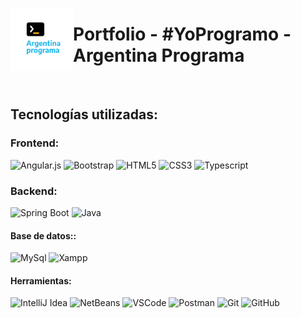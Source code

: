 <a href="url"><img src="https://github.com/CaroBima/PortfolioArgentinaPrograma/blob/main/frontend/src/assets/img/logos/argprogosc.png" align="left" height="100"></a>

# Portfolio - #YoProgramo - Argentina Programa

<br>

## Tecnologías utilizadas:

### Frontend:
![Angular.js](https://img.shields.io/badge/Angular-F05032?style=flat&logo=angular&logoColor=white)
![Bootstrap](https://img.shields.io/badge/bootstrap-%23563D7C.svg?style=flat&logo=bootstrap&logoColor=white)
![HTML5](https://img.shields.io/badge/-HTML5-E34F26?style=flat&logo=html5&logoColor=white)
![CSS3](https://img.shields.io/badge/-CSS3-1572B6?style=flat&logo=css3)
![Typescript](https://img.shields.io/badge/TypeScript-007ACC?style=flat&logo=typescript&logoColor=white)

### Backend:
![Spring Boot](https://img.shields.io/badge/SpringBoot-6EBF20?style=flat&logo=spring&logoColor=white)
![Java](https://img.shields.io/badge/Java-6EBF20?style=flat&logo=java&logoColor=white)

#### Base de datos::
![MySql](http://img.shields.io/badge/-MySql-51CBF2?style=flat&logo=mysql&logoColor=white)
![Xampp](http://img.shields.io/badge/-Xampp-FF9A00?style=flat&logo=xampp&logoColor=white)

#### Herramientas:
![IntelliJ Idea](https://img.shields.io/badge/IntelliJIdea-6EBF20?style=flat&logo=IntelliJIdea&logoColor=white)
![NetBeans](https://img.shields.io/badge/NetBeansIDE-1B6AC6.svg?style=flat&logo=apache-netbeans-ide&logoColor=white")
![VSCode](https://img.shields.io/badge/-VSCode-007ACC?style=flat&logo=visual-studio-code&logoColor=white)
![Postman](https://img.shields.io/badge/Postman-FF6C37?style=flat&logo=Postman&logoColor=white)
![Git](https://img.shields.io/badge/-Git-F05032?style=flat&logo=git&logoColor=white)
![GitHub](https://img.shields.io/badge/-Github-181717?style=flat&logo=github&logoColor=white)
